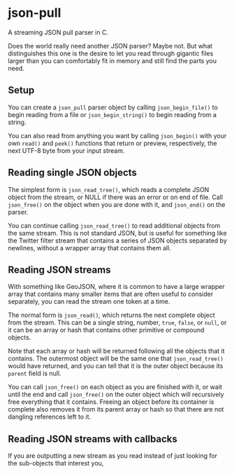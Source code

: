 json-pull
=========

A streaming JSON pull parser in C.

Does the world really need another JSON parser? Maybe not.
But what distinguishes this one is the desire to let you
read through gigantic files larger than you can comfortably
fit in memory and still find the parts you need.

Setup
-----

You can create a <code>json_pull</code> parser object
by calling <code>json_begin_file()</code> to begin reading from a file
or <code>json_begin_string()</code> to begin reading from a string.

You can also read from anything you want by calling <code>json_begin()</code>
with your own <code>read()</code> and <code>peek()</code> functions that
return or preview, respectively, the next UTF-8 byte from your input stream.

Reading single JSON objects
---------------------------

The simplest form is <code>json_read_tree()</code>, which reads a complete
JSON object from the stream, or NULL if there was an error or on end of file.
Call <code>json_free()</code> on the object when you are done with it,
and <code>json_end()</code> on the parser.

You can continue calling <code>json_read_tree()</code> to read additional objects
from the same stream. This is not standard JSON, but is useful for something like
the Twitter filter stream that contains a series of JSON objects separated by
newlines, without a wrapper array that contains them all.

Reading JSON streams
--------------------

With something like GeoJSON, where it is common to have a large wrapper array
that contains many smaller items that are often useful to consider separately,
you can read the stream one token at a time.

The normal form is <code>json_read()</code>, which returns the next complete
object from the stream. This can be a single string, number, <code>true</code>,
<code>false</code>, or <code>null</code>, or it can be an array or hash that
contains other primitive or compound objects.

Note that each array or hash will be returned following all the objects that it contains.
The outermost object will be the same one that <code>json_read_tree()</code> would
have returned, and you can tell that it is the outer object because its
<code>parent</code> field is null.

You can call <code>json_free()</code> on each object as you are finished with it,
or wait until the end and call <code>json_free()</code> on the outer object
which will recursively free everything that it contains. Freeing an object before
its container is complete also removes it from its parent array or hash so that
there are not dangling references left to it.

Reading JSON streams with callbacks
-----------------------------------

If you are outputting a new stream as you read instead of just looking for the
sub-objects that interest you,
